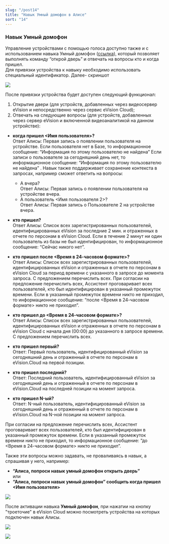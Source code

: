 ```yaml
---
slug: "/post14"
title: "Навык Умный домофон в Алисе"
sort: "14"
---
```


### Навык Умный домофон 

Управление устройствами с помощью голоса доступно также и с использованием навыка Умный домофон ([ссылка](https://salute.sber.ru/)), который позволяет выполнять команду “открой дверь” и отвечать на вопросы кто и когда пришел.  
Для привязки устройства к навыку необходимо использовать специальный идентификатор. Далее- скриншот

![](images/Alica(2).png)

После привязки устройства будет доступен следующий функционал:  
1. Открытие двери (для устройств, добавленных через видеосервер eVision и непосредственно через сервис eVision Cloud);  
2. Отвечать на следующие вопросы (для устройств, добавленных через сервер eVision и включенной видеоаналитикой на данном устройстве):  

- **когда пришел <Имя пользователя>?**  
Ответ Алисы: Первая запись о появлении пользователя на устройстве. 
Если пользователя нет в Базе, то информационное сообщение: “Информация по этому пользователю не найдена” 
Если записи о пользователе за сегодняшний день нет, то информационное сообщение:  “Информация по этому пользователю не найдена” .
Навык также поддерживает сохранение контекста в запросах, например сможет ответить на вопросы:  
  - А вчера?  
   Ответ Алисы: Первая запись о появлении пользователя на устройстве вчера.  
  - А пользователь <Имя пользователя 2>?  
   Ответ Алисы: Первая запись о Пользователе 2 на устройстве вчера.  

- **кто пришел?**  
Ответ Алисы: Список всех зарегистрированных пользователей, идентифицированных eVision за последние 2 мин. и отраженных в отчете по персонам в eVision Cloud.
Если в течение 2 минут ни один пользователь из базы не был идентифицирован, то информационное сообщение: “Сейчас никого нет”.  

- **кто пришел после <Время в 24-часовом формате>?**  
Ответ Алисы:  Список всех зарегистрированных пользователей, идентифицированных eVision и отраженных в отчете по персонам в eVision Cloud за период времени с указанного в запросе до момента запроса.
С предложением перечислить всех.
При согласии на предложение перечислить всех, Ассистент проговаривает всех пользователей, кто был идентифицирован в указанный промежуток времени.
Если в указанный промежуток времени никто не приходил, то информационное сообщение: “после <Время в 24-часовом формате> никто не приходил”.  

- **кто пришел до <Время в 24-часовом формате>?**  
Ответ Алисы:  Список всех зарегистрированных пользователей, идентифицированных eVision и отраженных в отчете по персонам в eVision Cloud с начала дня (00:00) до указанного в запросе времени.
С предложением перечислить всех.

- **кто пришел первый?**  
Ответ: Первый пользователь, идентифицированный eVision за сегодняшний день и отраженный в отчете по персонам в eVision.Cloud на первой позиции.
  
- **кто пришел последний?**  
Ответ: Последний  пользователь, идентифицированный eVision за сегодняшний день и отраженный в отчете по персонам в eVision.Cloud на последней  позиции на момент запроса. 
   
- **кто пришел N-ый?**  
Ответ: N-ный пользователь, идентифицированный eVision за сегодняшний день и отраженный в отчете по персонам в eVision.Cloud на N-ной  позиции на момент запроса.    

При согласии на предложение перечислить всех, Ассистент проговаривает всех пользователей, кто был идентифицирован в указанный промежуток времени.
Если в указанный промежуток времени никто не приходил, то информационное сообщение: “до <Время в 24-часовом формате> никто не приходил”.

Также эти вопросы можно задавать, не проваливаясь в навык, а спрашивая у него, например:  
- **“Алиса, попроси навык умный домофон открыть дверь”**  
или  
- **“Алиса, попроси навык умный домофон” сообщить когда пришел <Имя пользователя>**  

![](images/Alica(3).png)

После активации навыка **Умный домофон**, при нажатии на кнопку "троеточие" в eVision Cloud можно посмотреть устройства на которых подключен навык Алисы.

![](images/device_list.png)

![](images/device_list(1).png)